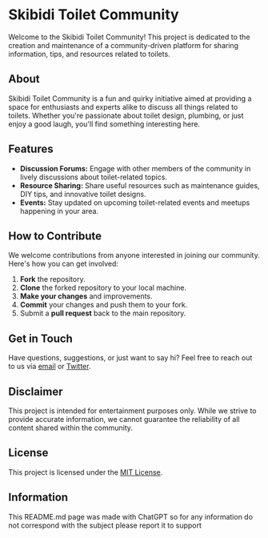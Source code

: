 # Skibidi Toilet Community

Welcome to the Skibidi Toilet Community! This project is dedicated to the creation and maintenance of a community-driven platform for sharing information, tips, and resources related to toilets.

## About

Skibidi Toilet Community is a fun and quirky initiative aimed at providing a space for enthusiasts and experts alike to discuss all things related to toilets. Whether you're passionate about toilet design, plumbing, or just enjoy a good laugh, you'll find something interesting here.

## Features

- **Discussion Forums:** Engage with other members of the community in lively discussions about toilet-related topics.
- **Resource Sharing:** Share useful resources such as maintenance guides, DIY tips, and innovative toilet designs.
- **Events:** Stay updated on upcoming toilet-related events and meetups happening in your area.

## How to Contribute

We welcome contributions from anyone interested in joining our community. Here's how you can get involved:

1. **Fork** the repository.
2. **Clone** the forked repository to your local machine.
3. **Make your changes** and improvements.
4. **Commit** your changes and push them to your fork.
5. Submit a **pull request** back to the main repository.

## Get in Touch

Have questions, suggestions, or just want to say hi? Feel free to reach out to us via [email](mailto:blugrayguy@yahoo.com) or [Twitter](https://twitter.com/blugraylegit
).

## Disclaimer

This project is intended for entertainment purposes only. While we strive to provide accurate information, we cannot guarantee the reliability of all content shared within the community.

## License

This project is licensed under the [MIT License](LICENSE).

## Information 

This README.md page was made with ChatGPT so for any information do not correspond with the subject please report it to support 
